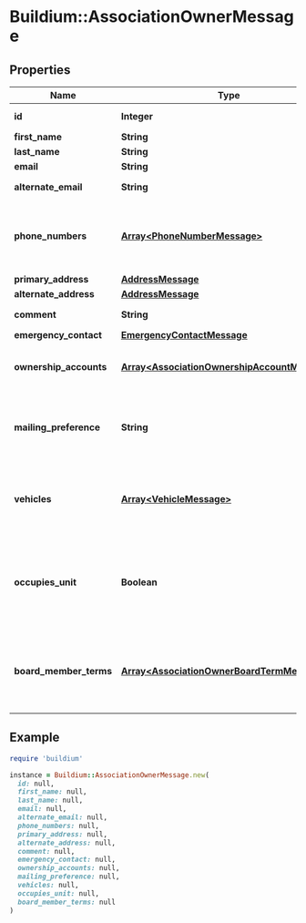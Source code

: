 # Buildium::AssociationOwnerMessage

## Properties

| Name | Type | Description | Notes |
| ---- | ---- | ----------- | ----- |
| **id** | **Integer** | Unique identifier. | [optional] |
| **first_name** | **String** | First name. | [optional] |
| **last_name** | **String** | Last name. | [optional] |
| **email** | **String** | Email. | [optional] |
| **alternate_email** | **String** | Alternate email. | [optional] |
| **phone_numbers** | [**Array&lt;PhoneNumberMessage&gt;**](PhoneNumberMessage.md) | List of phone numbers of the association user. | [optional] |
| **primary_address** | [**AddressMessage**](AddressMessage.md) |  | [optional] |
| **alternate_address** | [**AddressMessage**](AddressMessage.md) |  | [optional] |
| **comment** | **String** | General comments. | [optional] |
| **emergency_contact** | [**EmergencyContactMessage**](EmergencyContactMessage.md) |  | [optional] |
| **ownership_accounts** | [**Array&lt;AssociationOwnershipAccountMessage&gt;**](AssociationOwnershipAccountMessage.md) | List of associated ownership accounts. | [optional] |
| **mailing_preference** | **String** | Indicates the association owner&#39;s mailing preference. | [optional] |
| **vehicles** | [**Array&lt;VehicleMessage&gt;**](VehicleMessage.md) | List of vehicles associated with the association owner. | [optional] |
| **occupies_unit** | **Boolean** | Indicates if the association owner occupies a unit(s) within the association. | [optional] |
| **board_member_terms** | [**Array&lt;AssociationOwnerBoardTermMessage&gt;**](AssociationOwnerBoardTermMessage.md) | List of Board Member Terms for the given Association Owner(s) | [optional] |

## Example

```ruby
require 'buildium'

instance = Buildium::AssociationOwnerMessage.new(
  id: null,
  first_name: null,
  last_name: null,
  email: null,
  alternate_email: null,
  phone_numbers: null,
  primary_address: null,
  alternate_address: null,
  comment: null,
  emergency_contact: null,
  ownership_accounts: null,
  mailing_preference: null,
  vehicles: null,
  occupies_unit: null,
  board_member_terms: null
)
```

